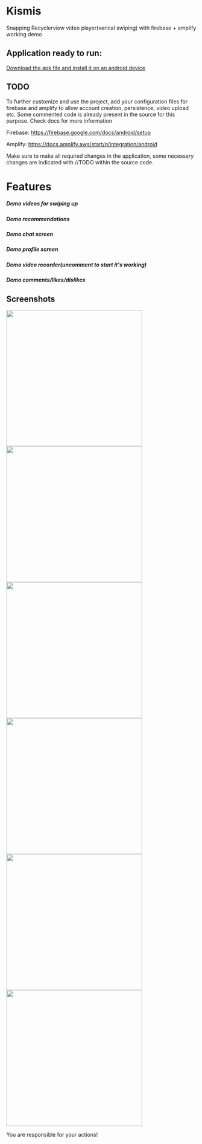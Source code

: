 # Kismis
Snapping Recyclerview video player(verical swiping) with firebase + amplify working demo

## Application ready to run:

[Download the apk file and install it on an android device](https://github.com/Simple-Harmonics/Kismis/tree/master/app/build/outputs/apk/debug)

## TODO
To further customize and use the project, add your configuration files for firebase and amplify to allow account creation, persistence, video upload etc. 
Some commented code is already present in the source for this purpose. Check docs for more information

Firebase: https://firebase.google.com/docs/android/setup

Amplify: https://docs.amplify.aws/start/q/integration/android

Make sure to make all required changes in the application, some necessary changes are indicated with //TODO within the source code.

# Features
##### Demo videos for swiping up
##### Demo recommendations
##### Demo chat screen
##### Demo profile screen
##### Demo video recorder(uncomment to start it's working)
##### Demo comments/likes/dislikes

## Screenshots
<img src="https://github.com/Simple-Harmonics/Kismis/blob/master/app/screenshots/Screenshot_2020-11-30-19-31-05-357_com.simpleharmonics.kismis.jpg" width="360">
<img src="https://github.com/Simple-Harmonics/Kismis/blob/master/app/screenshots/Screenshot_2020-11-30-19-34-52-296_com.simpleharmonics.kismis.jpg" width="360">
<img src="https://github.com/Simple-Harmonics/Kismis/blob/master/app/screenshots/Screenshot_2020-11-30-19-35-10-825_com.simpleharmonics.kismis.jpg" width="360">
<img src="https://github.com/Simple-Harmonics/Kismis/blob/master/app/screenshots/Screenshot_2020-11-30-19-35-17-848_com.simpleharmonics.kismis.jpg" width="360">
<img src="https://github.com/Simple-Harmonics/Kismis/blob/master/app/screenshots/Screenshot_2020-11-30-19-36-00-049_com.simpleharmonics.kismis.jpg" width="360">
<img src="https://github.com/Simple-Harmonics/Kismis/blob/master/app/screenshots/Screenshot_2020-11-30-19-36-04-175_com.simpleharmonics.kismis.jpg" width="360">

You are responsible for your actions!
